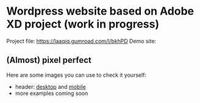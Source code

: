 # Wordpress website based on Adobe XD project (work in progress)

Project file: https://laaqiq.gumroad.com/l/bkhPD
Demo site: 

## (Almost) pixel perfect
Here are some images you can use to check it yourself:
- header: [desktop](https://portfolio-responsive-template.stronyireszta.pl/prtscr/header-desktop.png) and [mobile](https://portfolio-responsive-template.stronyireszta.pl/prtscr/header-mobile.png)
- more examples coming soon

